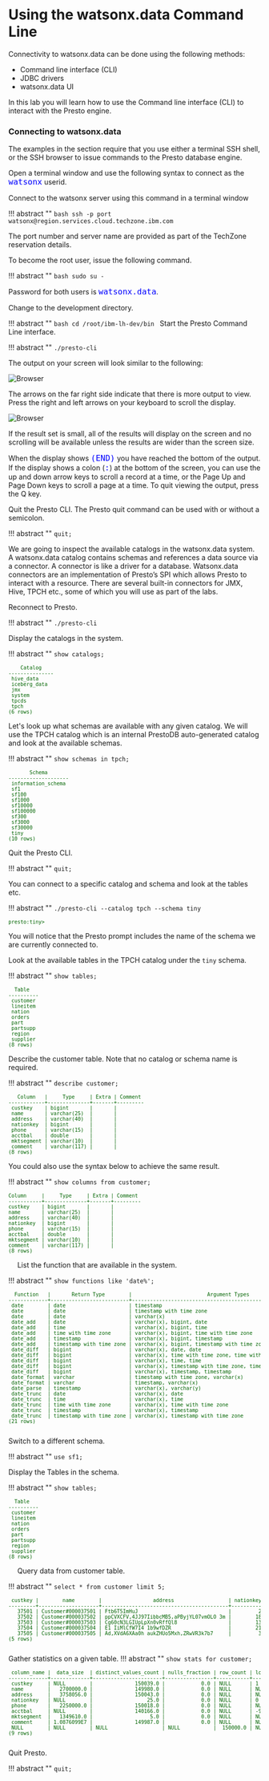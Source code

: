 # Using the watsonx.data Command Line
Connectivity to watsonx.data can be done using the following methods:

   * Command line interface (CLI)
   * JDBC drivers
   * watsonx.data UI 

In this lab you will learn how to use the Command line interface (CLI) to interact with the Presto engine.

### Connecting to watsonx.data

The examples in the section require that you use either a terminal SSH shell, or the SSH browser to issue commands to the Presto database engine.

Open a terminal window and use the following syntax to connect as the <code style="font-size: medium;color:blue;">watsonx</code> userid.

Connect to the watsonx server using this command in a terminal window

!!! abstract ""
    ```bash
    ssh -p port watsonx@region.services.cloud.techzone.ibm.com
    ```

The port number and server name are provided as part of the TechZone reservation details.

To become the root user, issue the following command.

!!! abstract ""
    ```bash
    sudo su -
    ```

Password for both users is <code style="color:blue;font-size:medium;">watsonx.data</code>.

Change to the development directory.

!!! abstract ""
    ```bash
    cd /root/ibm-lh-dev/bin
    ```
Start the Presto Command Line interface.

!!! abstract ""
    ```
    ./presto-cli
    ```

The output on your screen will look similar to the following:

![Browser](wxd-images/presto-output.png)

The arrows on the far right side indicate that there is more output to view. Press the right and left arrows on your keyboard to scroll the display.

![Browser](wxd-images/presto-scroll.png)

If the result set is small, all of the results will display on the screen and no scrolling will be available unless the results are wider than the screen size. 

When the display shows <code style="color:blue;font-size:medium;">(END)</code> you have reached the bottom of the output. If the display shows a colon (<code style="color:blue;font-size:medium;">:</code>) at the bottom of the screen, you can use the up and down arrow keys to scroll a record at a time, or the Page Up and Page Down keys to scroll a page at a time. To quit viewing the output, press the Q key.

Quit the Presto CLI. The Presto quit command can be used with or without a semicolon.

!!! abstract ""
    ```
    quit;
    ```

We are going to inspect the available catalogs in the watsonx.data system. A watsonx.data catalog contains schemas and references a data source via a connector. A connector is like a driver for a database. Watsonx.data connectors are an implementation of Presto’s SPI which allows Presto to interact with a resource. There are several built-in connectors for JMX, Hive, TPCH etc., some of which you will use as part of the labs.

Reconnect to Presto.

!!! abstract ""
    ```
    ./presto-cli
    ```

Display the catalogs in the system.

!!! abstract ""
    ```
    show catalogs;
    ```

<pre style="font-size: small; color: darkgreen; overflow: auto">
    Catalog    
---------------
 hive_data     
 iceberg_data 
 jmx           
 system        
 tpcds         
 tpch          
(6 rows)
</pre>

Let's look up what schemas are available with any given catalog. We will use the TPCH catalog which is an internal PrestoDB auto-generated catalog and look at the available schemas.

!!! abstract ""
    ```
    show schemas in tpch;
    ```

<pre style="font-size: small; color: darkgreen; overflow: auto">
       Schema       
--------------------
 information_schema 
 sf1                
 sf100              
 sf1000             
 sf10000            
 sf100000           
 sf300              
 sf3000             
 sf30000            
 tiny               
(10 rows)
</pre>

Quit the Presto CLI. 

!!! abstract ""
    ```
    quit;
    ```

You can connect to a specific catalog and schema and look at the tables etc.

!!! abstract ""
    ```
    ./presto-cli --catalog tpch --schema tiny
    ```
<pre style="font-size: small; color: darkgreen; overflow: auto">
presto:tiny>
</pre>
You will notice that the Presto prompt includes the name of the schema we are currently connected to.

Look at the available tables in the TPCH catalog under the `tiny` schema.

!!! abstract ""
    ```
    show tables;
    ```
<pre style="font-size: small; color: darkgreen; overflow: auto">
  Table   
----------
 customer 
 lineitem 
 nation   
 orders   
 part     
 partsupp 
 region   
 supplier 
(8 rows)
</pre>

Describe the customer table. Note that no catalog or schema name is required.

!!! abstract ""
    ```
    describe customer;
    ```
<pre style="font-size: small; color: darkgreen; overflow: auto">
   Column   |     Type     | Extra | Comment 
------------+--------------+-------+---------
 custkey    | bigint       |       |         
 name       | varchar(25)  |       |         
 address    | varchar(40)  |       |         
 nationkey  | bigint       |       |         
 phone      | varchar(15)  |       |         
 acctbal    | double       |       |         
 mktsegment | varchar(10)  |       |         
 comment    | varchar(117) |       |         
(8 rows)
</pre>

You could also use the syntax below to achieve the same result.

!!! abstract ""
    ```
    show columns from customer;
    ```
<pre style="font-size: small; color: darkgreen; overflow: auto">
Column     |     Type     | Extra | Comment
-----------+--------------+-------+---------
custkey    | bigint       |       |
name       | varchar(25)  |       |
address    | varchar(40)  |       |
nationkey  | bigint       |       |
phone      | varchar(15)  |       |
acctbal    | double       |       |
mktsegment | varchar(10)  |       |
comment    | varchar(117) |       |
(8 rows)
</pre>
 
List the function that are available in the system.

!!! abstract ""
    ```
    show functions like 'date%';
    ```
<pre style="font-size: small; color: darkgreen; overflow: auto">
  Function   |       Return Type        |                         Argument Types                         | Function Type | Deterministic |                         Description                         | Variable Arity | Built In | Temporary | Language 
-------------+--------------------------+----------------------------------------------------------------+---------------+---------------+-------------------------------------------------------------+----------------+----------+-----------+----------
 date        | date                     | timestamp                                                      | scalar        | true          |                                                             | false          | true     | false     |          
 date        | date                     | timestamp with time zone                                       | scalar        | true          |                                                             | false          | true     | false     |          
 date        | date                     | varchar(x)                                                     | scalar        | true          |                                                             | false          | true     | false     |          
 date_add    | date                     | varchar(x), bigint, date                                       | scalar        | true          | add the specified amount of date to the given date          | false          | true     | false     |          
 date_add    | time                     | varchar(x), bigint, time                                       | scalar        | true          | add the specified amount of time to the given time          | false          | true     | false     |          
 date_add    | time with time zone      | varchar(x), bigint, time with time zone                        | scalar        | true          | add the specified amount of time to the given time          | false          | true     | false     |          
 date_add    | timestamp                | varchar(x), bigint, timestamp                                  | scalar        | true          | add the specified amount of time to the given timestamp     | false          | true     | false     |          
 date_add    | timestamp with time zone | varchar(x), bigint, timestamp with time zone                   | scalar        | true          | add the specified amount of time to the given timestamp     | false          | true     | false     |          
 date_diff   | bigint                   | varchar(x), date, date                                         | scalar        | true          | difference of the given dates in the given unit             | false          | true     | false     |          
 date_diff   | bigint                   | varchar(x), time with time zone, time with time zone           | scalar        | true          | difference of the given times in the given unit             | false          | true     | false     |          
 date_diff   | bigint                   | varchar(x), time, time                                         | scalar        | true          | difference of the given times in the given unit             | false          | true     | false     |          
 date_diff   | bigint                   | varchar(x), timestamp with time zone, timestamp with time zone | scalar        | true          | difference of the given times in the given unit             | false          | true     | false     |          
 date_diff   | bigint                   | varchar(x), timestamp, timestamp                               | scalar        | true          | difference of the given times in the given unit             | false          | true     | false     |          
 date_format | varchar                  | timestamp with time zone, varchar(x)                           | scalar        | true          |                                                             | false          | true     | false     |          
 date_format | varchar                  | timestamp, varchar(x)                                          | scalar        | true          |                                                             | false          | true     | false     |          
 date_parse  | timestamp                | varchar(x), varchar(y)                                         | scalar        | true          |                                                             | false          | true     | false     |          
 date_trunc  | date                     | varchar(x), date                                               | scalar        | true          | truncate to the specified precision in the session timezone | false          | true     | false     |          
 date_trunc  | time                     | varchar(x), time                                               | scalar        | true          | truncate to the specified precision in the session timezone | false          | true     | false     |          
 date_trunc  | time with time zone      | varchar(x), time with time zone                                | scalar        | true          | truncate to the specified precision                         | false          | true     | false     |          
 date_trunc  | timestamp                | varchar(x), timestamp                                          | scalar        | true          | truncate to the specified precision in the session timezone | false          | true     | false     |          
 date_trunc  | timestamp with time zone | varchar(x), timestamp with time zone                           | scalar        | true          | truncate to the specified precision                         | false          | true     | false     |          
(21 rows)

</pre>
Switch to a different schema.

!!! abstract ""
    ```
    use sf1;
    ```

Display the Tables in the schema.

!!! abstract ""
    ```
    show tables;
    ```
<pre style="font-size: small; color: darkgreen; overflow: auto">
  Table   
----------
 customer 
 lineitem 
 nation   
 orders   
 part     
 partsupp 
 region   
 supplier 
(8 rows)
</pre>
 
Query data from customer table.

!!! abstract ""
    ```
    select * from customer limit 5;
    ```
<pre style="font-size: small; color: darkgreen; overflow: auto">
 custkey |        name        |                 address                  | nationkey |      phone      | acctbal | mktsegment |                                                comment                                                
---------+--------------------+------------------------------------------+-----------+-----------------+---------+------------+-------------------------------------------------------------------------------------------------------
   37501 | Customer#000037501 | Ftb6T5ImHuJ                              |         2 | 12-397-688-6719 | -324.85 | HOUSEHOLD  | pending ideas use carefully. express, ironic platelets use among the furiously regular instructions.  
   37502 | Customer#000037502 | ppCVXCFV,4JJ97IibbcMB5,aPByjYL07vmOLO 3m |        18 | 28-515-931-4624 |  5179.2 | BUILDING   | express deposits. pending, regular deposits wake furiously bold deposits. regular                     
   37503 | Customer#000037503 | Cg60cN3LGIUpLpXn0vRffQl8                 |        13 | 23-977-571-7365 | 1862.32 | BUILDING   | ular deposits. furiously ironic deposits integrate carefully among the iron                           
   37504 | Customer#000037504 | E1 IiMlCfW7I4 1b9wfDZR                   |        21 | 31-460-590-3623 | 2955.33 | HOUSEHOLD  | s believe slyly final foxes. furiously e                                                              
   37505 | Customer#000037505 | Ad,XVdA6XAa0h aukZHUo5Mxh,ZRwVR3k7b7     |         3 | 13-521-760-7263 | 3243.15 | FURNITURE  | ites according to the quickly bold instru                                                             
(5 rows)

</pre>

Gather statistics on a given table.
!!! abstract ""
    ```
    show stats for customer;
    ```
<pre style="font-size: small; color: darkgreen; overflow: auto">
 column_name |  data_size  | distinct_values_count | nulls_fraction | row_count | low_value | high_value 
-------------+-------------+-----------------------+----------------+-----------+-----------+------------
 custkey     | NULL        |              150039.0 |            0.0 | NULL      | 1         | 150000     
 name        |   2700000.0 |              149980.0 |            0.0 | NULL      | NULL      | NULL       
 address     |   3758056.0 |              150043.0 |            0.0 | NULL      | NULL      | NULL       
 nationkey   | NULL        |                  25.0 |            0.0 | NULL      | 0         | 24         
 phone       |   2250000.0 |              150018.0 |            0.0 | NULL      | NULL      | NULL       
 acctbal     | NULL        |              140166.0 |            0.0 | NULL      | -999.99   | 9999.99    
 mktsegment  |   1349610.0 |                   5.0 |            0.0 | NULL      | NULL      | NULL       
 comment     | 1.0876099E7 |              149987.0 |            0.0 | NULL      | NULL      | NULL       
 NULL        | NULL        | NULL                  | NULL           |  150000.0 | NULL      | NULL       
(9 rows)

</pre>

Quit Presto.

!!! abstract ""
    ```
    quit;
    ```